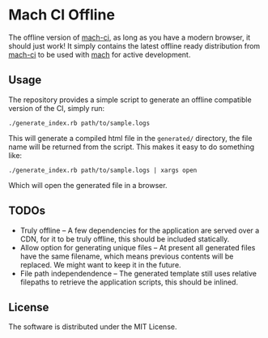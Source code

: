 # Mach CI Offline

The offline version of [mach-ci](https://github.com/yggie/mach-ci), as long as
you have a modern browser, it should just work! It simply contains the latest
offline ready distribution from [mach-ci](https://github.com/yggie/mach-ci) to
be used with [mach](https://github.com/yggie/mach) for active development.


## Usage

The repository provides a simple script to generate an offline compatible
version of the CI, simply run:

```
./generate_index.rb path/to/sample.logs
```

This will generate a compiled html file in the `generated/` directory, the file
name will be returned from the script. This makes it easy to do something like:

```
./generate_index.rb path/to/sample.logs | xargs open
```

Which will open the generated file in a browser.

## TODOs

* Truly offline – A few dependencies for the application are served over a CDN,
  for it to be truly offline, this should be included statically.
* Allow option for generating unique files – At present all generated files
  have the same filename, which means previous contents will be replaced. We
  might want to keep it in the future.
* File path independendence – The generated template still uses relative
  filepaths to retrieve the application scripts, this should be inlined.

## License

The software is distributed under the MIT License.
